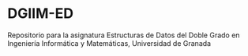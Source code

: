# DGIIM-ED
Repositorio para la asignatura Estructuras de Datos del Doble Grado en Ingeniería Informática y Matemáticas, Universidad de Granada
